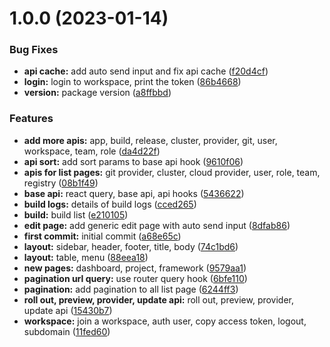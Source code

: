 # 1.0.0 (2023-01-14)


### Bug Fixes

* **api cache:** add auto send input and fix api cache ([f20d4cf](https://github.com/digitopvn/diginext-admin/commit/f20d4cf9f6b3083ce31a6bd9e37d4a1be25a1d14))
* **login:** login to workspace, print the token ([86b4668](https://github.com/digitopvn/diginext-admin/commit/86b4668210afef367cb2263ec0ced1aa1c05267d))
* **version:** package version ([a8ffbbd](https://github.com/digitopvn/diginext-admin/commit/a8ffbbddf81eb784965d75d83f7765ed2dcc871b))


### Features

* **add more apis:** app, build, release, cluster, provider, git, user, workspace, team, role ([da4d22f](https://github.com/digitopvn/diginext-admin/commit/da4d22f1425334796bb2d62e47506f26dae02107))
* **api sort:** add sort params to base api hook ([9610f06](https://github.com/digitopvn/diginext-admin/commit/9610f06e074a997c1bd21c2ad59525243bd0208c))
* **apis for list pages:** git provider, cluster, cloud provider, user, role, team, registry ([08b1f49](https://github.com/digitopvn/diginext-admin/commit/08b1f4967c13246688f11f7a118916bb8fe12330))
* **base api:** react query, base api, api hooks ([5436622](https://github.com/digitopvn/diginext-admin/commit/543662280535c08bee83797e385d81f8c31ed8cc))
* **build logs:** details of build logs ([cced265](https://github.com/digitopvn/diginext-admin/commit/cced2656732bf165926c4b825829ceea6e87e365))
* **build:** build list ([e210105](https://github.com/digitopvn/diginext-admin/commit/e2101051c985b268342e06ad08c03a8b878f0e4a))
* **edit page:** add generic edit page with auto send input ([8dfab86](https://github.com/digitopvn/diginext-admin/commit/8dfab861c53af45efa9164eb842b7601ac7881fd))
* **first commit:** initial commit ([a68e65c](https://github.com/digitopvn/diginext-admin/commit/a68e65cfd2fc475640a1539afd80432fc2e7f49b))
* **layout:** sidebar, header, footer, title, body ([74c1bd6](https://github.com/digitopvn/diginext-admin/commit/74c1bd68f278b448589ab59a19249da364da1395))
* **layout:** table, menu ([88eea18](https://github.com/digitopvn/diginext-admin/commit/88eea187a48ae5cf9c9986f0cd3f317ccdbad396))
* **new pages:** dashboard, project, framework ([9579aa1](https://github.com/digitopvn/diginext-admin/commit/9579aa1eab9822af7126f059b8f8c79f0bb9e5a6))
* **pagination url query:** use router query hook ([6bfe110](https://github.com/digitopvn/diginext-admin/commit/6bfe1104070654eca0ccdfbc8143fffb5f53b327))
* **pagination:** add pagination to all list page ([6244ff3](https://github.com/digitopvn/diginext-admin/commit/6244ff3ef99c1ab02d6bca435ce021ec22de3824))
* **roll out, preview, provider, update api:** roll out, preview, provider, update api ([15430b7](https://github.com/digitopvn/diginext-admin/commit/15430b7302829900c19ae2b9ba8b9a858895bcbd))
* **workspace:** join a workspace, auth user, copy access token, logout, subdomain ([11fed60](https://github.com/digitopvn/diginext-admin/commit/11fed600e91f45aa3c73c9e89031d9bdff835aea))
